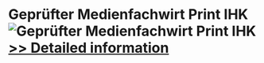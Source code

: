 # Geprüfter Medienfachwirt Print IHK<br />![Geprüfter Medienfachwirt Print IHK](https://mycommerce.akamaized.net/api/pimages/P300635409/BIG/300635409.JPG)<br />[>> Detailed information](https://secure.shareit.com/shareit/product.html?productid=300635409&affiliateid=200057808)